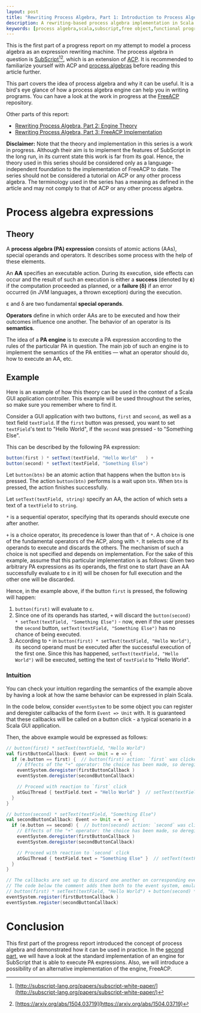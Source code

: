 ```yaml
---
layout: post
title: "Rewriting Process Algebra, Part 1: Introduction to Process Algebra"
description: A rewriting-based process algebra implementation in Scala.
keywords: [process algebra,scala,subscript,free object,functional programming,algebra of communicating processes,acp,category theory,concurrent programming,concurrency,reactive programming]
---
```

This is the first part of a progress report on my attempt to model a process algebra as an expression rewriting machine. The process algebra in question is [SubScript](http://subscript-lang.org/from-acp-and-scala-to-subscript/)[^1][^2], which is an extension of [ACP](https://en.wikipedia.org/wiki/Algebra_of_Communicating_Processes). It is recommended to familiarize yourself with ACP and [process algebras](https://en.wikipedia.org/wiki/Process_calculus) before reading this article further.

<!-- more -->

This part covers the idea of process algebra and why it can be useful. It is a bird's eye glance of how a process algebra engine can help you in writing programs. You can have a look at the work in progress at the [FreeACP](https://github.com/anatoliykmetyuk/free-acp) repository.

Other parts of this report:

- [Rewriting Process Algebra, Part 2: Engine Theory](/posts/2017-01-12-rewriting-process-algebra-part-2-engine-theory.html)
- [Rewriting Process Algebra, Part 3: FreeACP Implementation](/posts/2017-01-13-rewriting-process-algebra-part-3-freeacp-implementation.html)

**Disclaimer:** Note that the theory and implementation in this series is a work in progress. Although their aim is to implement the features of SubScript in the long run, in its current state this work is far from its goal. Hence, the theory used in this series should be considered only as a language-independent foundation to the implementation of FreeACP to date. The series should not be considered a tutorial on ACP or any other process algebra. The terminology used in the series has a meaning as defined in the article and may not comply to that of ACP or any other process algebra.

[^1]: [http://subscript-lang.org/papers/subscript-white-paper/](http://subscript-lang.org/papers/subscript-white-paper/)
[^2]: [https://arxiv.org/abs/1504.03719](https://arxiv.org/abs/1504.03719)

# Process algebra expressions

## Theory
A **process algebra (PA) expression** consists of atomic actions (AAs), special operands and operators. It describes some process with the help of these elements.

An **AA** specifies an executable action. During its execution, side effects can occur and the result of such an execution is either a **success** (denoted by **ε**) if the computation proceeded as planned, or a **failure (δ)** if an error occurred (in JVM languages, a thrown exception) during the execution.

ε and δ are two fundamental **special operands**.

**Operators** define in which order AAs are to be executed and how their outcomes influence one another. The behavior of an operator is its **semantics**.

The idea of a **PA engine** is to execute a PA expression according to the rules of the particular PA in question. The main job of such an engine is to implement the semantics of the PA entities — what an operator should do, how to execute an AA, etc.

## Example
Here is an example of how this theory can be used in the context of a Scala GUI application controller. This example will be used throughout the series, so make sure you remember where to find it.

Consider a GUI application with two buttons, `first` and `second`, as well as a text field `textField`. If the `first` button was pressed, you want to set `textField`'s text to "Hello World", if the `second` was pressed - to "Something Else".

This can be described by the following PA expression:

```scala
button(first ) * setText(textField, "Hello World"   ) +
button(second) * setText(textField, "Something Else")
```

Let `button(btn)` be an atomic action that happens when the button `btn` is pressed. The action `button(btn)` performs is a wait upon `btn`. When `btn` is pressed, the action finishes successfully.

Let `setText(textField, string)` specify an AA, the action of which sets a text of a `textField` to `string`.

`*` is a sequential operator, specifying that its operands should execute one after another.

`+` is a choice operator, its precedence is lower than that of `*`. A choice is one of the fundamental operators of the ACP, along with `*`. It selects one of its operands to execute and discards the others. The mechanism of such a choice is not specified and depends on implementation. For the sake of this example, assume that this particular implementation is as follows: Given two arbitrary PA expressions as its operands, the first one to start (have an AA successfully evaluate to ε in it) will be chosen for full execution and the other one will be discarded.

Hence, in the example above, if the button `first` is pressed, the following will happen:

1. `button(first)` will evaluate to `ε`.
2. Since one of its operands has started, `+` will discard the `button(second) * setText(textField, "Something Else")` - now, even if the user presses the `second` button, `setText(textField, "Something Else")` has no chance of being executed.
3. According to `*` in `button(first) * setText(textField, "Hello World")`, its second operand must be executed after the successful execution of the first one. Since this has happened, `setText(textField, "Hello World")` will be executed, setting the text of `textField` to "Hello World".

### Intuition
You can check your intuition regarding the semantics of the example above by having a look at how the same behavior can be expressed in plain Scala.

In the code below, consider `eventSystem` to be some object you can register and deregister callbacks of the form `Event => Unit` with. It is guaranteed that these callbacks will be called on a button click - a typical scenario in a Scala GUI application.

Then, the above example would be expressed as follows:

```scala
// button(first) * setText(textField, "Hello World")
val firstButtonCallback: Event => Unit = e => {
  if (e.button == first) {  // button(first) action: `first` was clicked
    // Effects of the "+" operator: the choice has been made, so deregister all the callbacks
    eventSystem.deregister(firstButtonCallback )
    eventSystem.deregister(secondButtonCallback)

    // Proceed with reaction to `first` click
    atGuiThread { textField.text = "Hello World" }  // setText(textField, "Hello World") action: set the text for the text area
  }
}

// button(second) * setText(textField, "Something Else")
val secondButtonCallback: Event => Unit = e => {
  if (e.button == second) {  // button(second) action: `second` was clicked
    // Effects of the "+" operator: the choice has been made, so deregister all the callbacks
    eventSystem.deregister(firstButtonCallback )
    eventSystem.deregister(secondButtonCallback)

    // Proceed with reaction to `second` click
    atGuiThread { textField.text = "Something Else" }  // setText(textField, "Hello World") action: set the text for the text area
  }
}

// The callbacks are set up to discard one another on corresponding event
// The code below the comment adds them both to the event system, emulating the `+` choice operator like this:
// button(first) * setText(textField, "Hello World") + button(second) * setText(textField, "Something Else")
eventSystem.register(firstButtonCallback )
eventSystem.register(secondButtonCallback)
```

# Conclusion
This first part of the progress report introduced the concept of process algebra and demonstrated how it can be used in practice. In the [second part](/blog/2017/01/12/rewriting-process-algebra-part-2-engine-theory.html), we will have a look at the standard implementation of an engine for SubScript that is able to execute PA expressions. Also, we will introduce a possibility of an alternative implementation of the engine, FreeACP.